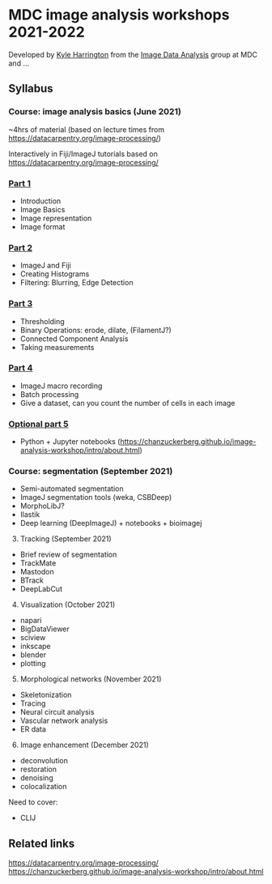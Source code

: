 # MDC image analysis workshops 2021-2022

Developed by [Kyle Harrington](https://kyleharrington.com) from the
[Image Data Analysis](https://www.mdc-berlin.de/image-data-analysis)
group at MDC and ...

## Syllabus

### Course: image analysis basics (June 2021)

~4hrs of material (based on lecture times from https://datacarpentry.org/image-processing/)

Interactively in Fiji/ImageJ tutorials based on  https://datacarpentry.org/image-processing/

### [Part 1](image_analysis_basics_pt1.md)

- Introduction
- Image Basics
- Image representation
- Image format

### [Part 2](image_analysis_basics_pt2.md)

- ImageJ and Fiji
- Creating Histograms
- Filtering: Blurring, Edge Detection

### [Part 3](image_analysis_basics_pt3.md)

- Thresholding
- Binary Operations: erode, dilate, (FilamentJ?)
- Connected Component Analysis
- Taking measurements

### [Part 4](image_analysis_basics_pt4.md)

- ImageJ macro recording
- Batch processing
- Give a dataset, can you count the number of cells in each image

### [Optional part 5](image_analysis_basics_pt5.md)

- Python + Jupyter notebooks (https://chanzuckerberg.github.io/image-analysis-workshop/intro/about.html)

### Course: segmentation (September 2021)

- Semi-automated segmentation
- ImageJ segmentation tools (weka, CSBDeep)
- MorphoLibJ?
- Ilastik
- Deep learning (DeepImageJ) + notebooks + bioimagej

3. Tracking (September 2021)

- Brief review of segmentation
- TrackMate
- Mastodon
- BTrack
- DeepLabCut

4. Visualization (October 2021)

- napari
- BigDataViewer
- sciview
- inkscape
- blender
- plotting

5. Morphological networks (November 2021)

- Skeletonization
- Tracing
- Neural circuit analysis
- Vascular network analysis
- ER data

6. Image enhancement (December 2021)

- deconvolution
- restoration
- denoising
- colocalization

Need to cover:

- CLIJ

## Related links

https://datacarpentry.org/image-processing/
https://chanzuckerberg.github.io/image-analysis-workshop/intro/about.html
